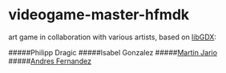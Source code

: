 # videogame-master-hfmdk
art game in collaboration with various artists, based on [libGDX](https://libgdx.badlogicgames.com/):

#####Philipp Dragic
#####Isabel Gonzalez
#####[Martin Jario](https://martinjario.artstation.com/)
#####[Andres Fernandez](https://github.com/andres-fr)
